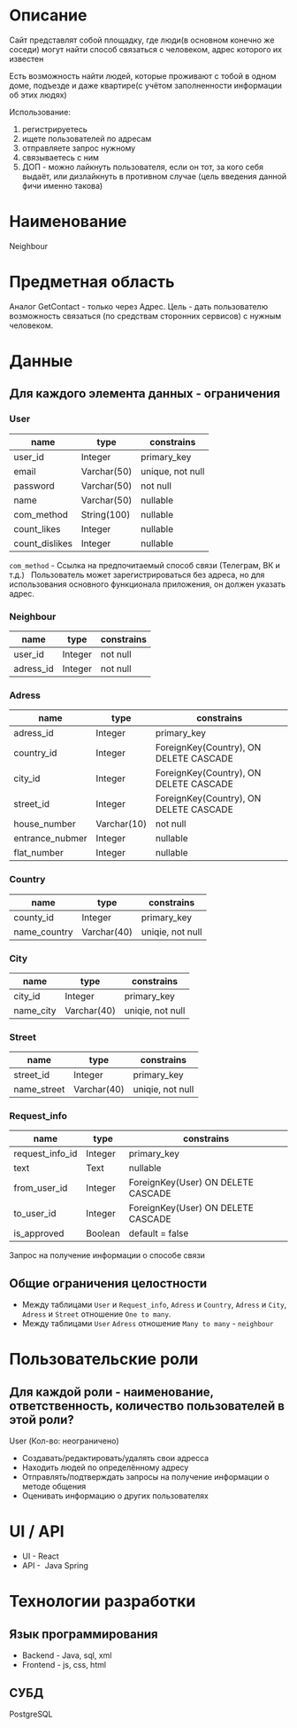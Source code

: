 # Описание
Сайт представлят собой площадку, где люди(в основном конечно же соседи) могут найти способ связаться с человеком, адрес которого их известен

Есть возможность найти людей, которые проживают с тобой в одном доме, подъезде и даже квартире(с учётом заполненности информации об этих людях)

Использование:
1) регистрируетесь
2) ищете пользователей по адресам
3) отправляете запрос нужному
4) связываетесь с ним
5) ДОП - можно лайкнуть пользователя, если он тот, за кого себя выдаёт, или дизлайкнуть в противном случае (цель введения данной фичи именно такова)

# Наименование
Neighbour

# Предметная область
Аналог GetContact - только через Адрес. Цель - дать пользователю возможность связаться (по средствам сторонних сервисов) с нужным человеком.

# Данные
## Для каждого элемента данных - ограничения
### User
| name | type | constrains |
| ---- | ---- | ---------- |
| user_id   | Integer|  primary_key|
| email| Varchar(50)| unique, not null |
| password | Varchar(50) | not null |
| name | Varchar(50)| nullable |
| com_method | String(100) | nullable |
| count_likes | Integer | nullable |
| count_dislikes | Integer | nullable |

`com_method` - Ссылка на предпочитаемый способ связи (Телеграм, ВК и т.д.)
 
 Пользователь может зарегистрироваться без адреса, но для использования основного функционала приложения, он должен указать адрес.
 
### Neighbour
| name | type | constrains |
| ---- | ---- | ---------- |
| user_id | Integer | not null |
| adress_id | Integer | not null |

### Adress
| name | type | constrains |
| ---- | ---- | ---------- |
| adress_id   | Integer|  primary_key|
| country_id | Integer | ForeignKey(Country), ON DELETE CASCADE |
| city_id | Integer | ForeignKey(Country), ON DELETE CASCADE |
| street_id | Integer | ForeignKey(Country), ON DELETE CASCADE |
| house_number | Varchar(10) | not null |
| entrance_nubmer | Integer | nullable |
| flat_number | Integer | nullable |

### Country
| name | type | constrains |
| ---- | ---- | ---------- |
| county_id   | Integer |  primary_key|
| name_country | Varchar(40) | uniqie, not null |

### City
| name | type | constrains |
| ---- | ---- | ---------- |
| city_id   | Integer|  primary_key|
| name_city | Varchar(40) | uniqie, not null |

### Street
| name | type | constrains |
| ---- | ---- | ---------- |
| street_id   | Integer | primary_key|
| name_street | Varchar(40) | uniqie, not null |

### Request_info
| name | type | constrains |
| ---- | ---- | ---------- |
| request_info_id | Integer | primary_key |
| text | Text | nullable |
| from_user_id | Integer | ForeignKey(User) ON DELETE CASCADE |
| to_user_id | Integer | ForeignKey(User) ON DELETE CASCADE |
| is_approved | Boolean | default = false |

Запрос на получение информации о способе связи

## Общие ограничения целостности
* Между таблицами `User` и `Request_info`, `Adress` и `Country`, `Adress` и `City`, `Adress` и `Street` отношение `One to many`.
* Между таблицами `User` `Adress` отношение `Many to many` - `neighbour`
# Пользовательские роли
## Для каждой роли - наименование, ответственность, количество пользователей в этой роли?

User (Кол-во: неограничено)
* Создавать/редактировать/удалять свои адресса
* Находить людей по определённому адресу
* Отправлять/подтверждать запросы на получение информации о методе общения
* Оценивать информацию о других пользователях

# UI / API 
* UI -  React
* API -  Java Spring
# Технологии разработки
## Язык программирования

* Backend - Java, sql, xml
* Frontend - js, css, html

## СУБД
PostgreSQL
